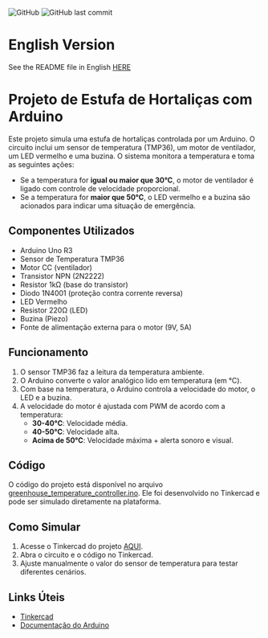 ![GitHub](https://img.shields.io/github/license/YuriPeres/Greenhouse_Temperature_Controller?color=darkgreen)
![GitHub last commit](https://img.shields.io/github/last-commit/YuriPeres/Greenhouse_Temperature_Controller)

# English Version

See the README file in English [HERE](https://github.com/YuriPeres/Greenhouse_Temperature_Controller/blob/main/README_EN.md) 

# Projeto de Estufa de Hortaliças com Arduino

Este projeto simula uma estufa de hortaliças controlada por um Arduino. O circuito inclui um sensor de temperatura (TMP36), um motor de ventilador, um LED vermelho e uma buzina. O sistema monitora a temperatura e toma as seguintes ações:

- Se a temperatura for **igual ou maior que 30°C**, o motor de ventilador é ligado com controle de velocidade proporcional.
- Se a temperatura for **maior que 50°C**, o LED vermelho e a buzina são acionados para indicar uma situação de emergência.

## Componentes Utilizados

- Arduino Uno R3 
- Sensor de Temperatura TMP36
- Motor CC (ventilador)
- Transistor NPN (2N2222)
- Resistor 1kΩ (base do transistor)
- Diodo 1N4001 (proteção contra corrente reversa)
- LED Vermelho
- Resistor 220Ω (LED)
- Buzina (Piezo)
- Fonte de alimentação externa para o motor (9V, 5A)

## Funcionamento

1. O sensor TMP36 faz a leitura da temperatura ambiente.
2. O Arduino converte o valor analógico lido em temperatura (em °C).
3. Com base na temperatura, o Arduino controla a velocidade do motor, o LED e a buzina.
4. A velocidade do motor é ajustada com PWM de acordo com a temperatura:
   - **30-40°C**: Velocidade média.
   - **40-50°C**: Velocidade alta.
   - **Acima de 50°C**: Velocidade máxima + alerta sonoro e visual.

## Código

O código do projeto está disponível no arquivo [greenhouse_temperature_controller.ino](https://github.com/YuriPeres/Greenhouse_Temperature_Controller/blob/main/greenhouse_temperature_controller.ino). Ele foi desenvolvido no Tinkercad e pode ser simulado diretamente na plataforma.

## Como Simular

1. Acesse o Tinkercad do projeto <a href="https://www.tinkercad.com/things/lyOS5ZWeyzv-greenhouse-temperature-controller?sharecode=lF4ty4eWetJtnuSmc7wYKxi4kZqiwWzG7DvOnNEwfwo" target="_blank">AQUI</a>.
2. Abra o circuito e o código no Tinkercad.
3. Ajuste manualmente o valor do sensor de temperatura para testar diferentes cenários.



## Links Úteis

- [Tinkercad](https://www.tinkercad.com/)
- [Documentação do Arduino](https://www.arduino.cc/reference/en/)